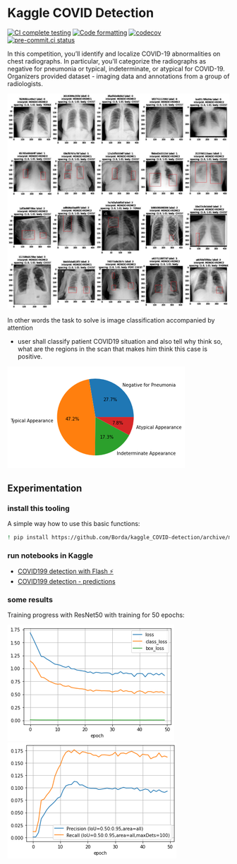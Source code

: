 # Kaggle COVID Detection

[![CI complete testing](https://github.com/Borda/kaggle_COVID-detection/actions/workflows/ci_testing.yml/badge.svg?branch=main&event=push)](https://github.com/Borda/kaggle_COVID-detection/actions/workflows/ci_testing.yml)
[![Code formatting](https://github.com/Borda/kaggle_COVID-detection/actions/workflows/code-format.yml/badge.svg?branch=main&event=push)](https://github.com/Borda/kaggle_COVID-detection/actions/workflows/code-format.yml)
[![codecov](https://codecov.io/gh/Borda/kaggle_COVID-detection/branch/main/graph/badge.svg)](https://codecov.io/gh/Borda/kaggle_COVID-detection)
[![pre-commit.ci status](https://results.pre-commit.ci/badge/github/Borda/kaggle_COVID-detection/main.svg)](https://results.pre-commit.ci/latest/github/Borda/kaggle_COVID-detection/main)

In this competition, you’ll identify and localize COVID-19 abnormalities on chest radiographs.
In particular, you'll categorize the radiographs as negative for pneumonia or typical, indeterminate, or atypical for COVID-19.
Organizers provided dataset - imaging data and annotations from a group of radiologists.

![Sample images](./assets/image-class-samples.jpg)

In other words the task to solve is image classification accompanied by attention

- user shall classify patient COVID19 situation and also tell why think so, what are the regions in the scan that makes him think this case is positive.

![Label distribution](./assets/labels-pie.png)

## Experimentation

### install this tooling

A simple way how to use this basic functions:

```bash
! pip install https://github.com/Borda/kaggle_COVID-detection/archive/main.zip
```

### run notebooks in Kaggle

- [COVID199 detection with Flash ⚡](https://www.kaggle.com/jirkaborovec/covid-detection-with-lightning-flash)
- [COVID199 detection - predictions](https://www.kaggle.com/jirkaborovec/covid-detection-with-lightning-flash-predictions)

### some results

Training progress with ResNet50 with training  for 50 epochs:

![Training process](./assets/logging-loss.png)
![Training process](./assets/logging-metric.png)
